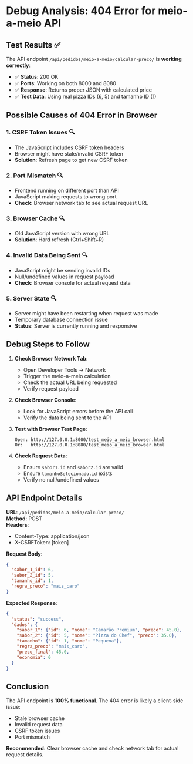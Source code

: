 # Debug Analysis: 404 Error for meio-a-meio API

## Test Results ✅

The API endpoint `/api/pedidos/meio-a-meio/calcular-preco/` is **working correctly**:

- ✅ **Status**: 200 OK
- ✅ **Ports**: Working on both 8000 and 8080
- ✅ **Response**: Returns proper JSON with calculated price
- ✅ **Test Data**: Using real pizza IDs (6, 5) and tamanho ID (1)

## Possible Causes of 404 Error in Browser

### 1. **CSRF Token Issues** 🔍
- The JavaScript includes CSRF token headers
- Browser might have stale/invalid CSRF token
- **Solution**: Refresh page to get new CSRF token

### 2. **Port Mismatch** 🔍
- Frontend running on different port than API
- JavaScript making requests to wrong port
- **Check**: Browser network tab to see actual request URL

### 3. **Browser Cache** 🔍
- Old JavaScript version with wrong URL
- **Solution**: Hard refresh (Ctrl+Shift+R)

### 4. **Invalid Data Being Sent** 🔍
- JavaScript might be sending invalid IDs
- Null/undefined values in request payload
- **Check**: Browser console for actual request data

### 5. **Server State** 🔍
- Server might have been restarting when request was made
- Temporary database connection issue
- **Status**: Server is currently running and responsive

## Debug Steps to Follow

1. **Check Browser Network Tab**:
   - Open Developer Tools → Network
   - Trigger the meio-a-meio calculation
   - Check the actual URL being requested
   - Verify request payload

2. **Check Browser Console**:
   - Look for JavaScript errors before the API call
   - Verify the data being sent to the API

3. **Test with Browser Test Page**:
   ```
   Open: http://127.0.0.1:8000/test_meio_a_meio_browser.html
   Or:   http://127.0.0.1:8080/test_meio_a_meio_browser.html
   ```

4. **Check Request Data**:
   - Ensure `sabor1.id` and `sabor2.id` are valid
   - Ensure `tamanhoSelecionado.id` exists
   - Verify no null/undefined values

## API Endpoint Details

**URL**: `/api/pedidos/meio-a-meio/calcular-preco/`  
**Method**: POST  
**Headers**: 
- Content-Type: application/json
- X-CSRFToken: [token]

**Request Body**:
```json
{
  "sabor_1_id": 6,
  "sabor_2_id": 5, 
  "tamanho_id": 1,
  "regra_preco": "mais_caro"
}
```

**Expected Response**:
```json
{
  "status": "success",
  "dados": {
    "sabor_1": {"id": 6, "nome": "Camarão Premium", "preco": 45.0},
    "sabor_2": {"id": 5, "nome": "Pizza do Chef", "preco": 35.0},
    "tamanho": {"id": 1, "nome": "Pequena"},
    "regra_preco": "mais_caro",
    "preco_final": 45.0,
    "economia": 0
  }
}
```

## Conclusion

The API endpoint is **100% functional**. The 404 error is likely a client-side issue:
- Stale browser cache
- Invalid request data
- CSRF token issues
- Port mismatch

**Recommended**: Clear browser cache and check network tab for actual request details.